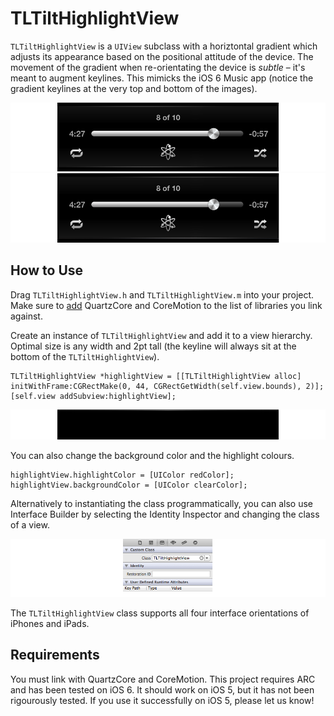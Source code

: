 TLTiltHighlightView
===================

`TLTiltHighlightView` is a `UIView` subclass with a horiztontal gradient which adjusts its appearance based on the positional attitude of the device. The movement of the gradient when re-orientating the device is *subtle* – it's meant to augment keylines. This mimicks the iOS 6 Music app (notice the gradient keylines at the very top and bottom of the images).

![Left hightlight](https://github.com/TeehanLax/TLTiltHighlightView/raw/master/images/left.png)
![Right hightlight](https://github.com/TeehanLax/TLTiltHighlightView/raw/master/images/right.png)

How to Use
-----------------------

Drag `TLTiltHighlightView.h` and `TLTiltHighlightView.m` into your project. Make sure to [add](http://stackoverflow.com/questions/3352664/how-to-add-existing-frameworks-in-xcode-4) QuartzCore and CoreMotion to the list of libraries you link against. 

Create an instance of `TLTiltHighlightView` and add it to a view hierarchy. Optimal size is any width and 2pt tall (the keyline will always sit at the bottom of the `TLTiltHighlightView`).

    TLTiltHighlightView *highlightView = [[TLTiltHighlightView alloc] initWithFrame:CGRectMake(0, 44, CGRectGetWidth(self.view.bounds), 2)];
    [self.view addSubview:highlightView];
    
![Our implementation](https://github.com/TeehanLax/TLTiltHighlightView/raw/master/images/implementation.png)
    
You can also change the background color and the highlight colours. 
    
    highlightView.highlightColor = [UIColor redColor];
    highlightView.backgroundColor = [UIColor clearColor];
    
Alternatively to instantiating the class programmatically, you can also use Interface Builder by selecting the Identity Inspector and changing the class of a view.

![Interface Builer](https://github.com/TeehanLax/TLTiltHighlightView/raw/master/images/interface_builder.png)


The `TLTiltHighlightView` class supports all four interface orientations of iPhones and iPads. 

Requirements
-----------------------

You must link with QuartzCore and CoreMotion. This project requires ARC and has been tested on iOS 6. It should work on iOS 5, but it has not been rigourously tested. If you use it successfully on iOS 5, please let us know!